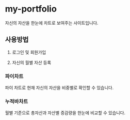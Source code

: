# my-portfolio

자신의 자산을 한눈에 차트로 보여주는 사이트입니다.

## 사용방법

1. 로그인 및 회원가입

2. 자신의 월별 자산 등록

### 파이차트

파이 차트로 현재 자신의 자산을 비중별로 확인할 수 있습니다.

### 누적바차트

월별 기준으로 총자산과 자산별 증감량을 한눈에 비교할 수 있습니다.
